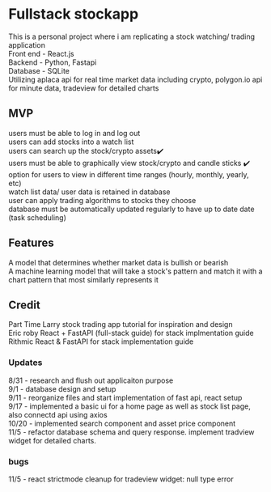 # Fullstack stockapp
This is a personal project where i am replicating a stock watching/ trading application <br>
Front end - React.js<br>
Backend - Python, Fastapi <br>
Database - SQLite <br>
Utilizing aplaca api for real time market data including crypto, polygon.io api for minute data, tradeview for detailed charts<br>
## MVP
users must be able to log in and log out <br>
users can add stocks into a watch list<br>
users can search up the stock/crypto assets✔️<br>
users must be able to graphically view stock/crypto and candle sticks ✔️<br>
option for users to view in different time ranges (hourly, monthly, yearly, etc)<br>
watch list data/ user data is retained in database <br>
user can apply trading algorithms to stocks they choose <br>
database must be automatically updated regularly to have up to date date (task scheduling) <br>
## Features
A model that determines whether market data is bullish or bearish <br>
A machine learning model that will take a stock's pattern and match it with a chart pattern that most similarly represents it <br>
## Credit
Part Time Larry stock trading app tutorial for inspiration and design<br>
Eric roby React + FastAPI (full-stack guide) for stack implmentation guide<br>
Rithmic React & FastAPI for stack implementation guide<br>
### Updates
8/31 - research and flush out applicaiton purpose <br>
9/1 - database design and setup <br>
9/11 - reorganize files and start implementation of fast api, react setup<br>
9/17 - implemented a basic ui for a home page as well as stock list page, also connectd api using axios<br>
10/20 - implemented search component and asset price component<br>
11/5 - refactor database schema and query response. implement tradview widget for detailed charts. <br>

### bugs
11/5 - react strictmode cleanup for tradeview widget: null type error<br>

